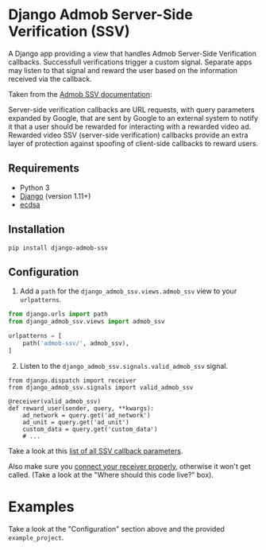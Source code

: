 # Django Admob Server-Side Verification (SSV)

A Django app providing a view that handles Admob Server-Side Verification callbacks. Successfull verifications trigger a custom signal. Separate apps may listen to that signal and reward the user based on the information received via the callback.

Taken from the [Admob SSV documentation](https://developers.google.com/admob/android/rewarded-video-ssv):

Server-side verification callbacks are URL requests, with query parameters expanded by Google, that are sent by Google to an external system to notify it that a user should be rewarded for interacting with a rewarded video ad. Rewarded video SSV (server-side verification) callbacks provide an extra layer of protection against spoofing of client-side callbacks to reward users.

## Requirements

- Python 3
- [Django](https://pypi.org/project/Django/) (version 1.11+)
- [ecdsa](https://pypi.org/project/ecdsa/)

## Installation

```pip install django-admob-ssv```

## Configuration

1. Add a ```path``` for the ```django_admob_ssv.views.admob_ssv``` view to your ```urlpatterns```.

```python
from django.urls import path
from django_admob_ssv.views import admob_ssv

urlpatterns = [
    path('admob-ssv/', admob_ssv),
]
```

2. Listen to the ```django_admob_ssv.signals.valid_admob_ssv``` signal.

```
from django.dispatch import receiver
from django_admob_ssv.signals import valid_admob_ssv

@receiver(valid_admob_ssv)
def reward_user(sender, query, **kwargs):
    ad_network = query.get('ad_network')
    ad_unit = query.get('ad_unit')
    custom_data = query.get('custom_data')
    # ...
```

Take a look at this [list of all SSV callback parameters](https://developers.google.com/admob/android/rewarded-video-ssv).

Also make sure you [connect your receiver properly](https://docs.djangoproject.com/en/2.2/topics/signals/#connecting-receiver-functions), otherwise it won't get called. (Take a look at the "Where should this code live?" box).

# Examples

Take a look at the "Configuration" section above and the provided ```example_project```.